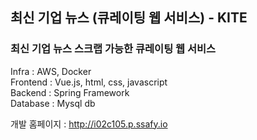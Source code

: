 ## 최신 기업 뉴스 (큐레이팅 웹 서비스) - KITE
### 최신 기업 뉴스 스크랩 가능한 큐레이팅 웹 서비스  
Infra : AWS, Docker    
Frontend : Vue.js, html, css, javascript    
Backend : Spring Framework    
Database : Mysql db    
  
개발 홈페이지 : http://i02c105.p.ssafy.io
